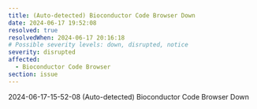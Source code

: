 ```yaml
---
title: (Auto-detected) Bioconductor Code Browser Down
date: 2024-06-17 19:52:08
resolved: true
resolvedWhen: 2024-06-17 20:16:18
# Possible severity levels: down, disrupted, notice
severity: disrupted
affected:
  - Bioconductor Code Browser
section: issue
---
```


2024-06-17-15-52-08 (Auto-detected) Bioconductor Code Browser Down

